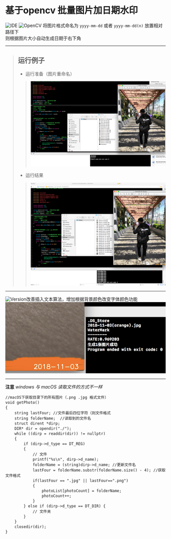 # 基于opencv 批量图片加日期水印
![IDE](https://img.shields.io/badge/IDE-Xcode9.4.1-blue.svg)
![OpenCV](https://img.shields.io/badge/OpenCV-V3.4.3-lightgrey.svg)
将图片格式命名为 `yyyy-mm-dd` 或者 `yyyy-mm-dd(n)` 放置相对路径下 <br/>
则根据图片大小自动生成日期于右下角<br/>
***
> ## 运行例子
> * 运行准备（图片重命名）
>  >![操作前](https://github.com/122537067/WaterMakrForOpenCV/blob/master/image/before.png)
> * 运行结果
>  >![操作后](https://github.com/122537067/WaterMakrForOpenCV/blob/master/image/after.png)


***
![Version](https://img.shields.io/badge/version-v1.1-green.svg)改善插入文本算法，增加根据背景颜色改变字体颜色功能<br/>
![v1-1Upadate](https://github.com/122537067/WaterMakrForOpenCV/blob/master/image/v1_1Update.png)
***
**注意** *windows 与 macOS 读取文件的方式不一样*
```
//macOS下获取目录下的所有图片（.png .jpg 格式文件）
void getPhoto()
{
    string lastFour; //文件最后四位字符（则文件格式
    string folderName;  //读取到的文件名
    struct dirent *dirp;
    DIR* dir = opendir("./");
    while ((dirp = readdir(dir)) != nullptr)
    {
        if (dirp->d_type == DT_REG)
        {
            // 文件
            printf("%s\n", dirp->d_name);
            folderName = (string)dirp->d_name; //更新文件名
            lastFour = folderName.substr(folderName.size() - 4); //获取文件格式
            if(lastFour == ".jpg" || lastFour==".png")
            {
                photoList[photoCount] = folderName;
                photoCount++;
            }
        } else if (dirp->d_type == DT_DIR) {
            // 文件夹
        }
    }
    closedir(dir);
}
```

